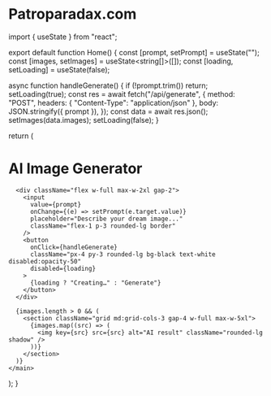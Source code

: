 # Patroparadax.com
import { useState } from "react";

export default function Home() {
  const [prompt, setPrompt] = useState("");
  const [images, setImages] = useState<string[]>([]);
  const [loading, setLoading] = useState(false);

  async function handleGenerate() {
    if (!prompt.trim()) return;
    setLoading(true);
    const res = await fetch("/api/generate", {
      method: "POST",
      headers: { "Content-Type": "application/json" },
      body: JSON.stringify({ prompt }),
    });
    const data = await res.json();
    setImages(data.images);
    setLoading(false);
  }

  return (
    <main className="min-h-screen flex flex-col items-center p-6 gap-6 bg-gray-100">
      <h1 className="text-4xl font-bold">AI Image Generator</h1>

      <div className="flex w-full max-w-2xl gap-2">
        <input
          value={prompt}
          onChange={(e) => setPrompt(e.target.value)}
          placeholder="Describe your dream image..."
          className="flex-1 p-3 rounded-lg border"
        />
        <button
          onClick={handleGenerate}
          className="px-4 py-3 rounded-lg bg-black text-white disabled:opacity-50"
          disabled={loading}
        >
          {loading ? "Creating…" : "Generate"}
        </button>
      </div>

      {images.length > 0 && (
        <section className="grid md:grid-cols-3 gap-4 w-full max-w-5xl">
          {images.map((src) => (
            <img key={src} src={src} alt="AI result" className="rounded-lg shadow" />
          ))}
        </section>
      )}
    </main>
  );
}
